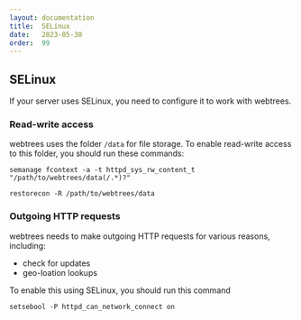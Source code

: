 ```yaml
---
layout: documentation
title:  SELinux
date:   2023-05-30
order:  99
---
```


## SELinux

If your server uses SELinux, you need to configure it to work with webtrees.

### Read-write access

webtrees uses the folder `/data` for file storage.  To enable read-write access
to this folder, you should run these commands:

`semanage fcontext -a -t httpd_sys_rw_content_t "/path/to/webtrees/data(/.*)?"`

`restorecon -R /path/to/webtrees/data`

### Outgoing HTTP requests

webtrees needs to make outgoing HTTP requests for various reasons, including:

* check for updates
* geo-loation lookups

To enable this using SELinux, you should run this command

`setsebool -P httpd_can_network_connect on`

